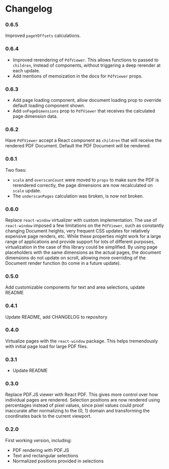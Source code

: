 # Changelog

### 0.6.5
Improved `pageYOffsets` calculations.

### 0.6.4
- Improved rerendering of `PdfViewer`. This allows functions to passed to `children`, instead of components,
without triggering a deep rerender at each update.
- Add mentions of memoization in the docs for `PdfViewer` props.

### 0.6.3
- Add page loading component, allow document loading prop to override default loading component shown.
- Add `onPageDimensions` prop to `PdfViewer` that receives the calculated page dimension data.

### 0.6.2
Have `PdfViewer` accept a React component as `children` that will receive the rendered PDF Document.
Default the PDF Document will be rendered.

### 0.6.1
Two fixes:
- `scale` and `overscanCount` were moved to `props` to make sure the PDF is rerendered correctly,
the page dimensions are now recalculated on `scale` update.
- The `underscanPages` calculation was broken, is now not broken.

### 0.6.0
Replace `react-window` virtualizer with custom implementation. The use of `react-window` imposed
a few limitations on the `PdfViewer`, such as constantly changing Document heights, very frequent
CSS updates for relatively expensive page renders, etc. While these properties might work for a
large range of applications and provide support for lots of different purposes, virtualization in
the case of this library could be simplified. By using page placeholders with the same dimensions
as the actual pages, the document dimensions do not update on scroll, allowing more overriding of
the Document render function (to come in a future update).

### 0.5.0
Add customizable components for text and area selections, update README

### 0.4.1
Update README, add CHANGELOG to repository

### 0.4.0
Virtualize pages with the `react-window` package. This helps tremendously with initial page load
for large PDF files.

### 0.3.1
- Update README

### 0.3.0
Replace PDF.JS viewer with React PDF. This gives more control over how individual pages are
rendered. Selection positions are now rendered using percentages instead of pixel values,
since pixel values could proof inaccurate after normalizing to the (0, 1) domain and
transforming the coordinates back to the current viewport.

### 0.2.0
First working version, including:
- PDF rendering with PDF.JS
- Text and rectangular selections
- Normalized positions provided in selections
